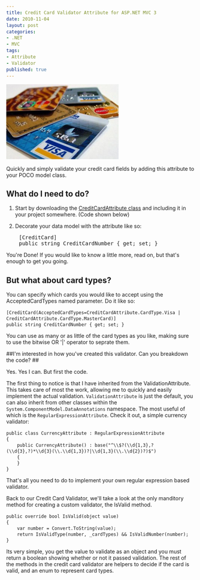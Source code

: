 ```yaml
---
title: Credit Card Validator Attribute for ASP.NET MVC 3
date: 2010-11-04
layout: post
categories:
- .NET
- MVC
tags:
- Attribute
- Validator
published: true
---
```


<img class="size-medium wp-image-116 alignright" title="It's not what your credit card company can do for you. It's what you can do for your credit card company." src="/wp-content/uploads/2010/11/credit-cards-300x200.jpg" alt="Pile of credit cards" width="300" height="200" />

Quickly and simply validate your credit card fields by adding this attribute to your POCO model class.

## What do I need to do? ##

1. Start by downloading the <a title="Super Amazing Credit Card Validator Attribute Class" href="https://gist.github.com/662078" target="_blank">CreditCardAttribute class</a> and including it in your project somewhere. (Code shown below)

2. Decorate your data model with the attribute like so:

<pre>
    [CreditCard]
    public string CreditCardNumber { get; set; }
</pre>
    
You're Done! If you would like to know a little more, read on, but that's enough to get you going.

 ## But what about card types? ##
 
You can specify which cards you would like to accept using the AcceptedCardTypes named parameter. Do it like so:

    [CreditCard(AcceptedCardTypes=CreditCardAttribute.CardType.Visa | CreditCardAttribute.CardType.MasterCard)]
    public string CreditCardNumber { get; set; }
    
You can use as many or as little of the card types as you like, making sure to use the bitwise OR '|' operator to seprate them.

##I'm interested in how you've created this validator. Can you breakdown the code? ##

Yes. Yes I can. But first the code.

<script src="https://gist.github.com/662078.js"> </script>

The first thing to notice is that I have inherited from the ValidationAttribute. This takes care of most the work, allowing me to quickly and easily implement the actual validation. `ValidationAttribute` is just the default, you can also inherit from other classes within the `System.ComponentModel.DataAnnotations` namespace. The most useful of which is the `RegularExpressionAttribute`. Check it out, a simple currency validator:
    
    public class CurrencyAttribute : RegularExpressionAttribute
    {
        public CurrencyAttribute() : base("^\\$?(\\d{1,3},?(\\d{3},?)*\\d{3}(\\.\\d{1,3})?|\\d{1,3}(\\.\\d{2})?)$")
        {
        }
    }

That's all you need to do to implement your own regular expression based validator.

Back to our Credit Card Validator, we'll take a look at the only manditory method for creating a custom validator, the IsValid method.

    public override bool IsValid(object value)
    {
        var number = Convert.ToString(value);        
        return IsValidType(number, _cardTypes) && IsValidNumber(number);
    }

Its very simple, you get the value to validate as an object and you must return a boolean showing whether or not it passed validation. The rest of the methods in the credit card validator are helpers to decide if the card is valid, and an enum to represent card types.